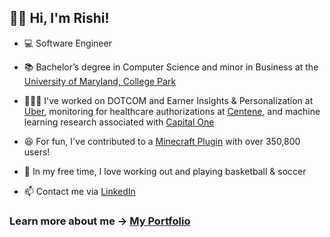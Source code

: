 ## 👋🏻 Hi, I'm Rishi!

- 💻 Software Engineer

- 📚 Bachelor’s degree in Computer Science and minor in Business at the [University of Maryland, College Park](https://umd.edu)

- 👨🏽‍💻 I've worked on DOTCOM and Earner Insights & Personalization at [Uber](https://www.uber.com), monitoring for healthcare authorizations at [Centene](https://www.centene.com), and machine learning research associated with [Capital One](https://www.capitalone.com)

- 😆 For fun, I've contributed to a [Minecraft Plugin](https://dev.bukkit.org/projects/dragontravel) with over 350,800 users!

- 🤠 In my free time, I love working out and playing basketball & soccer

- 📫 Contact me via [LinkedIn](https://www.linkedin.com/in/rghosh24)

### Learn more about me -> [My Portfolio](https://rishirajghosh.github.io)
